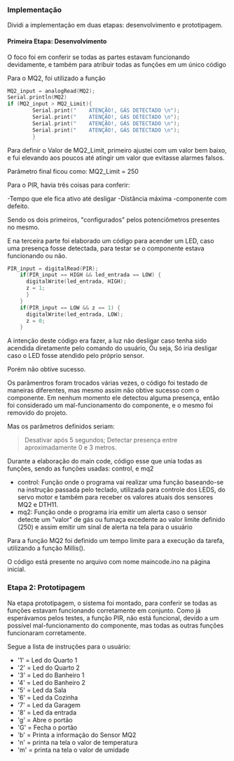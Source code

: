 ### Implementação

Dividi a implementação em duas etapas: desenvolvimento e prototipagem.

#### Primeira Etapa: Desenvolvimento 

O foco foi em conferir se todas as partes estavam funcionando devidamente, 
e também para atribuir todas as funções em um único código

Para o MQ2, foi utilizado a função

~~~C
MQ2_input = analogRead(MQ2);
Serial.println(MQ2)
if (MQ2_input > MQ2_Limit){
        Serial.print("    ATENÇÃO!, GÁS DETECTADO \n");
        Serial.print("    ATENÇÃO!, GÁS DETECTADO \n");
        Serial.print("    ATENÇÃO!, GÁS DETECTADO \n");
        Serial.print("    ATENÇÃO!, GÁS DETECTADO \n");
        }
  ~~~       

Para definir o Valor de MQ2_Limit, primeiro ajustei com um valor bem baixo, e fui elevando aos poucos até atingir um valor que evitasse alarmes falsos.

Parâmetro final ficou como: MQ2_Limit = 250


Para o PIR, havia três coisas para conferir:

-Tempo que ele fica ativo até desligar
-Distância máxima
-componente com defeito.

Sendo os dois primeiros, "configurados" pelos potenciômetros presentes no mesmo.

E na terceira parte foi elaborado um código para acender um LED, caso uma presença fosse detectada, para testar se o componente estava funcionando ou não.

~~~C
PIR_input = digitalRead(PIR);
    if(PIR_input == HIGH && led_entrada == LOW) {
      digitalWrite(led_entrada, HIGH);                      
      z = 1;
      }
    }
    if(PIR_input == LOW && z == 1) {
      digitalWrite(led_entrada, LOW);
      z = 0;
    }
 ~~~
 
A intenção deste código era fazer, a luz não desligar caso tenha sido acendida diretamente pelo comando do usuário, Ou seja,
Só iria desligar caso o LED fosse atendido pelo próprio sensor.

Porém não obtive sucesso.

Os parâmentros foram trocados várias vezes, o código foi testado de maneiras diferentes, mas mesmo assim não obtive sucesso com o componente.
Em nenhum momento ele detectou alguma presença, então foi considerado um mal-funcionamento do componente, e o mesmo foi removido do projeto.

Mas os parâmetros definidos seriam: 
>Desativar após 5 segundos;
>Detectar presença entre aproximadamente 0 e 3 metros.

Durante a elaboração do main code, código esse que unia todas as funções, sendo as funções usadas: control, e mq2

- control: Função onde o programa vai realizar uma função baseando-se na instrução passada pelo teclado, utilizada para controle dos LEDS, do servo motor e também para receber os valores atuais dos sensores MQ2 e DTH11.
- mq2: Função onde o programa iria emitir um alerta caso o sensor detecte um "valor" de gás ou fumaça excedente ao valor limite definido (250) e assim emitir um sinal de alerta na tela para o usuário
 
Para a função MQ2 foi definido um tempo limite para a execução da tarefa, utilizando a função Millis().
 
O código está presente no arquivo com nome maincode.ino na página inicial.


### Etapa 2: Prototipagem


Na etapa prototipagem, o sistema foi montado, para conferir se todas as funções estavam funcionando corretamente em conjunto.
Como já esperávamos pelos testes, a função PIR, não está funcional, devido a um possível mal-funcionamento do componente, mas todas as outras funções funcionaram corretamente.

Segue a lista de instruções para o usuário:

- '1' = Led do Quarto 1
- '2' = Led do Quarto 2
- '3' = Led do Banheiro 1
- '4' = Led do Banheiro 2
- '5' = Led da Sala
- '6' = Led da Cozinha
- '7' = Led da Garagem
- '8' = Led da entrada
- 'g' = Abre o portão
- 'G' = Fecha o portão
- 'b' = Printa a informação do Sensor MQ2
- 'n' = printa na tela o valor de temperatura
- 'm' = printa na tela o valor de umidade

